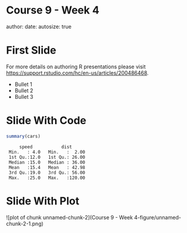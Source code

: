 Course 9 - Week 4
========================================================
author: 
date: 
autosize: true

First Slide
========================================================

For more details on authoring R presentations please visit <https://support.rstudio.com/hc/en-us/articles/200486468>.

- Bullet 1
- Bullet 2
- Bullet 3

Slide With Code
========================================================


```r
summary(cars)
```

```
     speed           dist       
 Min.   : 4.0   Min.   :  2.00  
 1st Qu.:12.0   1st Qu.: 26.00  
 Median :15.0   Median : 36.00  
 Mean   :15.4   Mean   : 42.98  
 3rd Qu.:19.0   3rd Qu.: 56.00  
 Max.   :25.0   Max.   :120.00  
```

Slide With Plot
========================================================

![plot of chunk unnamed-chunk-2](Course 9 - Week 4-figure/unnamed-chunk-2-1.png)
